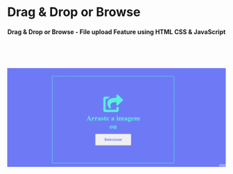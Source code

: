 <h1>Drag & Drop or Browse</h1>
<h4 align="center">Drag & Drop or Browse - File upload Feature using HTML CSS & JavaScript</h4>
<br/>
<h1 align="center">
    <img alt="readme" title="readme" src="./git/drog.gif" />
</h1>